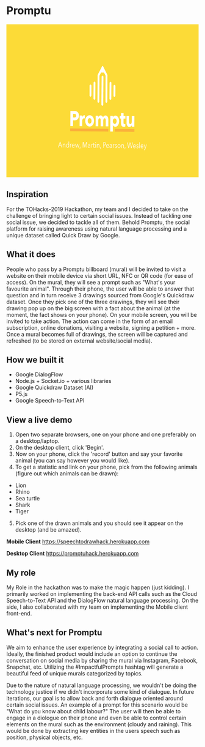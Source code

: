 # Promptu

<p align="center">
  <img width="auto" height="400" src="images/promptu.png">
</p>

## Inspiration

For the TOHacks-2019 Hackathon, my team and I decided to take on the challenge of bringing light to certain social issues. Instead of tackling one social issue, we decided to tackle all of them. Behold Promptu, the social platform for raising awareness using natural language processing and a unique dataset called Quick Draw by Google.

## What it does

People who pass by a Promptu billboard (mural) will be invited to visit a website on their mobile device via short URL, NFC or QR code (for ease of access). On the mural, they will see a prompt such as "What's your favourite animal". Through their phone, the user will be able to answer that question and in turn receive 3 drawings sourced from Google's Quickdraw dataset. Once they pick one of the three drawings, they will see their drawing pop up on the big screen with a fact about the animal (at the moment, the fact shows on your phone). On your mobile screen, you will be invited to take action. The action can come in the form of an email subscription, online donations, visiting a website, signing a petition + more. Once a mural becomes full of drawings, the screen will be captured and refreshed (to be stored on external website/social media).

## How we built it

- Google DialogFlow
- Node.js + Socket.io + various libraries
- Google Quickdraw Dataset (AI)
- P5.js
- Google Speech-to-Text API

## View a live demo

1. Open two separate browsers, one on your phone and one preferably on a desktop/laptop.
2. On the desktop client, click 'Begin'.
3. Now on your phone, click the 'record' button and say your favorite animal (you can say however you would like).
4. To get a statistic and link on your phone, pick from the following animals (figure out which animals can be drawn):
  * Lion
  * Rhino
  * Sea turtle
  * Shark
  * Tiger
5. Pick one of the drawn animals and you should see it appear on the desktop (and be amazed).

<b>Mobile Client</b>
https://speechtodrawhack.herokuapp.com

<b>Desktop Client</b>
https://promptuhack.herokuapp.com

## My role

My Role in the hackathon was to make the magic happen (just kidding). I primarily worked on implementing the back-end API calls such as the Cloud Speech-to-Text API and the DialogFlow natural language processing. On the side, I also collaborated with my team on implementing the Mobile client front-end.

## What's next for Promptu

We aim to enhance the user experience by integrating a social call to action. Ideally, the finished product would include an option to continue the conversation on social media by sharing the mural via Instagram, Facebook, Snapchat, etc. Utilizing the #ImpactfulPrompts hashtag will generate a beautiful feed of unique murals categorized by topics.

Due to the nature of natural language processing, we wouldn't be doing the technology justice if we didn't incorporate some kind of dialogue. In future iterations, our goal is to allow back and forth dialogue oriented around certain social issues. An example of a prompt for this scenario would be "What do you know about child labour?" The user will then be able to engage in a diologue on their phone and even be able to control certain elements on the mural such as the environment (cloudy and raining). This would be done by extracting key entities in the users speech such as position, physical objects, etc.


